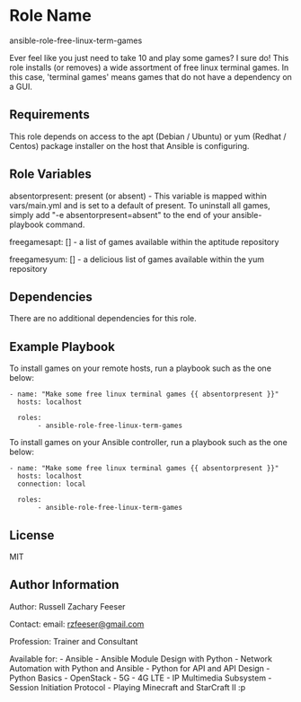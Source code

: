 Role Name
=========

ansible-role-free-linux-term-games

Ever feel like you just need to take 10 and play some games? I sure do! This role installs (or removes) a wide assortment of free linux terminal games. In this case, 'terminal games' means games that do not have a dependency on a GUI.

Requirements
------------

This role depends on access to the apt (Debian / Ubuntu) or yum (Redhat / Centos) package installer on the host that Ansible is configuring.

Role Variables
--------------

absentorpresent: present (or absent)
    - This variable is mapped within vars/main.yml and is set to a default of present. To uninstall all games, simply add "-e absentorpresent=absent" to the end of your ansible-playbook command.

freegamesapt: []
    - a list of games available within the aptitude repository

freegamesyum: []
    - a delicious list of games available within the yum repository

Dependencies
------------

There are no additional dependencies for this role.

Example Playbook
----------------

To install games on your remote hosts, run a playbook such as the one below:

    - name: "Make some free linux terminal games {{ absentorpresent }}"
      hosts: localhost

      roles:
           - ansible-role-free-linux-term-games

To install games on your Ansible controller, run a playbook such as the one below:

    - name: "Make some free linux terminal games {{ absentorpresent }}"
      hosts: localhost
      connection: local

      roles:
           - ansible-role-free-linux-term-games

License
-------

MIT

Author Information
------------------

Author: Russell Zachary Feeser

Contact:
    email: rzfeeser@gmail.com

Profession: Trainer and Consultant

Available for:
    - Ansible
    - Ansible Module Design with Python
    - Network Automation with Python and Ansible
    - Python for API and API Design
    - Python Basics
    - OpenStack
    - 5G
    - 4G LTE
    - IP Multimedia Subsystem
    - Session Initiation Protocol
    - Playing Minecraft and StarCraft II :p
